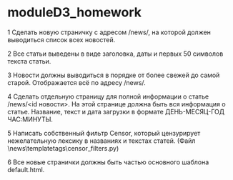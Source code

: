 # moduleD3_homework

1 Сделать новую страничку с адресом /news/, на которой должен выводиться список всех новостей.

2 Все статьи выведены в виде заголовка, даты и первых 50 символов текста статьи.

3 Новости должны выводиться в порядке от более свежей до самой старой. Отображается всё по адресу /news/.

4 Сделать отдельную страницу для полной информации о статье /news/<id новости>. На этой странице должна быть вся информация о статье. Название, текст и дата загрузки в формате ДЕНЬ-МЕСЯЦ-ГОД ЧАС:МИНУТЫ.

5 Написать собственный фильтр Censor, который цензурирует нежелательную лексику в названиях и текстах статей.
        	 (Файл \news\templatetags\censor_filters.py)
    
6 Все новые странички должны быть частью основного шаблона default.html.
